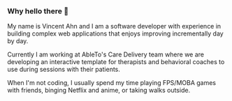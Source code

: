 ### Why hello there 👋

My name is Vincent Ahn and I am a software developer with experience in building complex web applications that enjoys improving incrementally day by day.

Currently I am working at AbleTo's Care Delivery team where we are developing an interactive template for therapists and behavioral coaches to use during sessions with their patients.

When I'm not coding, I usually spend my time playing FPS/MOBA games with friends, binging Netflix and anime, or taking walks outside.

<!--
**vincentahn/vincentahn** is a ✨ _special_ ✨ repository because its `README.md` (this file) appears on your GitHub profile.

Here are some ideas to get you started:

- 🔭 I’m currently working on ...
- 🌱 I’m currently learning ...
- 👯 I’m looking to collaborate on ...
- 🤔 I’m looking for help with ...
- 💬 Ask me about ...
- 📫 How to reach me: ...
- 😄 Pronouns: ...
- ⚡ Fun fact: ...
-->
